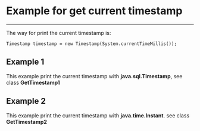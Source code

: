 
# Example for get current timestamp
---

The way for print the current timestamp is:

```
Timestamp timestamp = new Timestamp(System.currentTimeMillis());
```

## Example 1

This example print the current timestamp with **java.sql.Timestamp**, see class **GetTimestamp1**

## Example 2

This example print the current timestamp with **java.time.Instant**. see class **GetTimestamp2**
